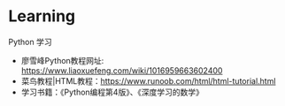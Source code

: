 # Learning
Python 学习
- 廖雪峰Python教程网址: https://www.liaoxuefeng.com/wiki/1016959663602400
- 菜鸟教程|HTML教程：https://www.runoob.com/html/html-tutorial.html
- 学习书籍：《Python编程第4版》、《深度学习的数学》